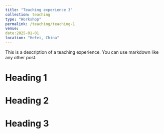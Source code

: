 ```yaml
---
title: "Teaching experience 3"
collection: teaching
type: "Workshop"
permalink: /teaching/teaching-1
venue: 
date:2025-01-01
location: "Hefei, China"
---
```


This is a description of a teaching experience. You can use markdown like any other post.

Heading 1
======

Heading 2
======

Heading 3
======
